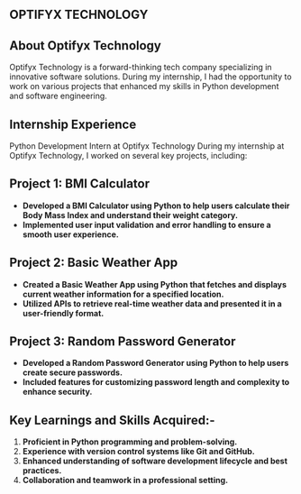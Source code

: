 ## OPTIFYX TECHNOLOGY

## About Optifyx Technology
Optifyx Technology is a forward-thinking tech company specializing in innovative software solutions. During my internship, I had the opportunity to work on various projects that enhanced my skills in Python development and software engineering.

## Internship Experience
Python Development Intern at Optifyx Technology
During my internship at Optifyx Technology, I worked on several key projects, including:

## Project 1: BMI Calculator
- **Developed a BMI Calculator using Python to help users calculate their Body Mass Index and understand their weight category.**
- **Implemented user input validation and error handling to ensure a smooth user experience.**

## Project 2: Basic Weather App
- **Created a Basic Weather App using Python that fetches and displays current weather information for a specified location.**
- **Utilized APIs to retrieve real-time weather data and presented it in a user-friendly format.**

## Project 3: Random Password Generator
- **Developed a Random Password Generator using Python to help users create secure passwords.**
- **Included features for customizing password length and complexity to enhance security.**

## Key Learnings and Skills Acquired:-

 1. **Proficient in Python programming and problem-solving.**
 2. **Experience with version control systems like Git and GitHub.**
 3. **Enhanced understanding of software development lifecycle and best practices.**
 4. **Collaboration and teamwork in a professional setting.**
